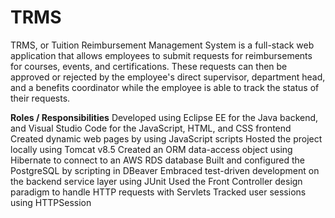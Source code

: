# TRMS
TRMS, or Tuition Reimbursement Management System is a full-stack web application that allows employees to submit requests for reimbursements for courses, events, and certifications. These requests can then be approved or rejected by the employee's direct supervisor, department head, and a benefits coordinator while the employee is able to track the status of their requests.

<b>Roles / Responsibilities</b>
Developed using Eclipse EE for the Java backend, and Visual Studio Code for the JavaScript, HTML, and CSS frontend
Created dynamic web pages by using JavaScript scripts
Hosted the project locally using Tomcat v8.5
Created an ORM data-access object using Hibernate to connect to an AWS RDS database
Built and configured the PostgreSQL by scripting in DBeaver
Embraced test-driven development on the backend service layer using JUnit
Used the Front Controller design paradigm to handle HTTP requests with Servlets
Tracked user sessions using HTTPSession
